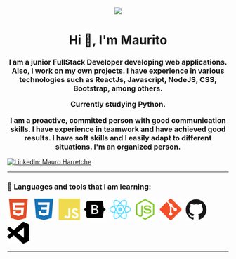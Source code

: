 
<div id="header" align="center">
  <img src="https://media.giphy.com/media/lTRuG1F4VZ3LHMpXY2/giphy.gif" width="300" />
  <h1 align="center"> Hi 👋, I'm Maurito</h1>
  <h3 align="center">I am a junior FullStack Developer developing web applications. Also, I work on my own projects. I have experience in various technologies such as ReactJs, Javascript, NodeJS, CSS, Bootstrap, among others.

Currently studying Python.


I am a proactive, committed person with good communication skills. I have experience in teamwork and have achieved good results. I have soft skills and I easily adapt to different situations. I'm an organized person.
  </h3>
</div>



[![Linkedin: Mauro Harretche](https://img.shields.io/badge/-mauroharretche-blue?style=flat-square&logo=Linkedin&logoColor=white&link=https://www.linkedin.com/in/mauro-harretche/)](https://www.linkedin.com/in/mauro-harretche/)



---
<div align="left">
  <h3> 🔨 Languages and tools that I am learning:</h3>
  <div>
    <img src="https://github.com/devicons/devicon/blob/master/icons/html5/html5-plain.svg" title="HTML5" alt="html" width="50" height="50"/>&nbsp;
    <img src="https://github.com/devicons/devicon/blob/master/icons/css3/css3-plain.svg" title="CSS3" alt="css"  width="50" height="50"/>&nbsp;
    <img src="https://github.com/devicons/devicon/blob/master/icons/javascript/javascript-plain.svg" title="JavaScript" alt="javascript"  width="50" height="50"/>&nbsp;
    <img src="https://github.com/devicons/devicon/blob/master/icons/bootstrap/bootstrap-plain.svg" title="Bootstrap" alt="bootstrap"  width="50" height="50"/>&nbsp;
    <img src="https://github.com/devicons/devicon/blob/master/icons/react/react-original.svg" title="React" alt="react"  width="50" height="50"/>&nbsp;
    <img src="https://github.com/devicons/devicon/blob/master/icons/nodejs/nodejs-plain.svg" title="NodeJs" alt="nodejs"  width="50" height="50"/>&nbsp;
    <img src="https://github.com/devicons/devicon/blob/master/icons/git/git-plain.svg" title="Git" alt="git"  width="50" height="50"/>&nbsp;
    <img src="https://github.com/devicons/devicon/blob/master/icons/github/github-original.svg" title="GitHub" alt="github"  width="50" height="50"/>&nbsp;
    <img src="https://github.com/devicons/devicon/blob/master/icons/vscode/vscode-plain.svg" title="VScode" alt="vscode"  width="50" height="50"/>&nbsp;
  </div>
</div>

---

    
    
    
    
    

